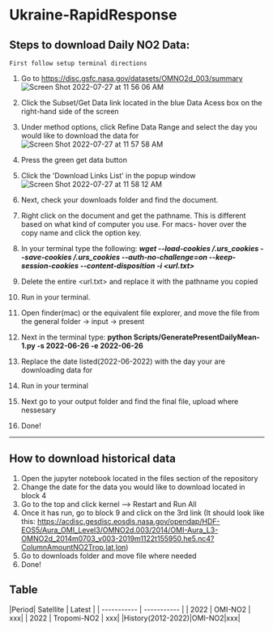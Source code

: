 # Ukraine-RapidResponse

## Steps to download Daily NO2 Data:
    First follow setup terminal directions
1. Go to https://disc.gsfc.nasa.gov/datasets/OMNO2d_003/summary
![Screen Shot 2022-07-27 at 11 56 06 AM](https://user-images.githubusercontent.com/47231057/181294364-b693f174-2d5a-47b0-a98e-691182c765f5.png)


2. Click the Subset/Get Data link located in the blue Data Acess box on the right-hand side of the screen


4. Under method options, click Refine Data Range and select the day you would like to download the data for
![Screen Shot 2022-07-27 at 11 57 58 AM](https://user-images.githubusercontent.com/47231057/181294513-45e0b717-0126-4d4f-806b-e3cfb5933b70.png)


6. Press the green get data button
7. Click the 'Download Links List' in the popup window
![Screen Shot 2022-07-27 at 11 58 12 AM](https://user-images.githubusercontent.com/47231057/181294473-ec0f4e3a-9596-4f93-b601-0165d453eee7.png)



8. Next, check your downloads folder and find the document.
9. Right click on the document and get the pathname. This is different based on what kind of computer you use. For macs- hover over the copy name and click the option key. 
10. In your terminal type the following: ***wget --load-cookies /.urs_cookies --save-cookies /.urs_cookies --auth-no-challenge=on --keep-session-cookies --content-disposition -i <url.txt>***
14. Delete the entire <url.txt> and replace it with the pathname you copied
15. Run in your terminal. 
16. Open finder(mac) or the equivalent file explorer, and move the file from the general folder -> input -> present
17. Next in the terminal type: **python Scripts/GeneratePresentDailyMean-1.py -s 2022-06-26 -e 2022-06-26**
18. Replace the date listed(2022-06-2022) with the day your are downloading data for
19. Run in your terminal
20. Next go to your output folder and find the final file, upload where nessesary
21. Done!

--------------------------------------


## How to download historical data
1. Open the jupyter notebook located in the files section of the repository
2. Change the date for the data you would like to download located in block 4
3. Go to the top and click kernel --> Restart and Run All
4. Once it has run, go to block 9 and click on the 3rd link (It should look like this:  https://acdisc.gesdisc.eosdis.nasa.gov/opendap/HDF-EOS5/Aura_OMI_Level3/OMNO2d.003/2014/OMI-Aura_L3-OMNO2d_2014m0703_v003-2019m1122t155950.he5.nc4?ColumnAmountNO2Trop,lat,lon)
5. Go to downloads folder and move file where needed
6. Done!


## Table

|Period| Satellite | Latest |
| ----------- | ----------- |
| 2022 | OMI-NO2 | xxx|
| 2022 | Tropomi-NO2 | xxx|
|History(2012-2022)|OMI-NO2|xxx|  

